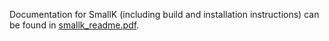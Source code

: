 Documentation for SmallK (including build and installation instructions) 
can be found in [smallk_readme.pdf](https://github.com/smallk/smallk/tree/master/doc/smallk_readme.pdf/).
